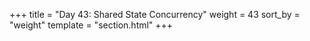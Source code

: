 +++
title = "Day 43: Shared State Concurrency"
weight = 43
sort_by = "weight"
template = "section.html"
+++
